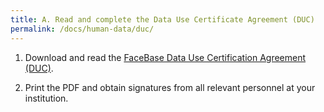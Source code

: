 ```yaml
---
title: A. Read and complete the Data Use Certificate Agreement (DUC)
permalink: /docs/human-data/duc/
---
```


1. Download and read the [FaceBase Data Use Certification Agreement (DUC)](https://www.facebase.org/odocs/data-use-certification/).

2. Print the PDF and obtain signatures from all relevant personnel at your institution.
